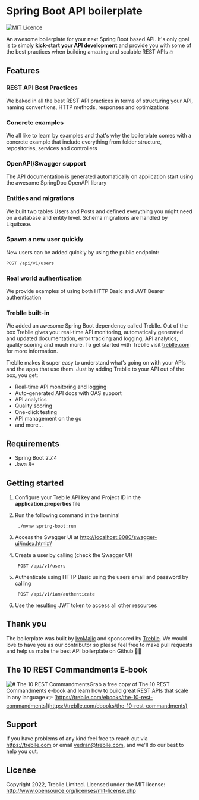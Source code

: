 # Spring Boot API boilerplate

[![MIT Licence](https://img.shields.io/npm/l/treblle)](LICENSE.md)

An awesome boilerplate for your next Spring Boot based API. It's only goal is to simply **kick-start your API development** and provide you with some of the best practices when building amazing and scalable REST APIs 🔥

## Features

### REST API Best Practices
We baked in all the best REST API practices in terms of structuring your API, naming conventions, HTTP methods, responses and optimizations
	
### Concrete examples
We all like to learn by examples and that's why  the boilerplate comes with a concrete example that include everything from folder structure, repositories, services and controllers

### OpenAPI/Swagger support
The API documentation is generated automatically on application start using the awesome SpringDoc OpenAPI library

### Entities and migrations
We built two tables Users and Posts and defined everything you might need on a database and entity level. Schema migrations are handled by Liquibase. 

### Spawn a new user quickly
New users can be added quickly by using the public endpoint:

    POST /api/v1/users

### Real world authentication
We provide examples of using both HTTP Basic and JWT Bearer authentication

### Treblle built-in
We added an awesome Spring Boot dependency called Treblle. Out of the box Treblle gives you: real-time API monitoring, automatically generated and updated documentation, error tracking and logging, API analytics, quality scoring and much more. To get started with Treblle visit [treblle.com](https://treblle.com) for more information.

Treblle makes it super easy to understand what’s going on with your APIs and the apps that use them. Just by adding Treblle to your API out of the box, you get:

- Real-time API monitoring and logging
- Auto-generated API docs with OAS support
- API analytics
- Quality scoring
- One-click testing
- API management on the go
- and more...

## Requirements

- Spring Boot 2.7.4
- Java 8+

## Getting started

1. Configure your Treblle API key and Project ID in the **application.properties** file
2. Run the following command in the terminal
   
        ./mvnw spring-boot:run

3. Access the Swagger UI at [http://localhost:8080/swagger-ui/index.html#/](http://localhost:8080/swagger-ui/index.html#/)
   
4. Create a user by calling (check the Swagger UI)
   
        POST /api/v1/users

5. Authenticate using HTTP Basic using the users email and password by calling 

        POST /api/v1/iam/authenticate

6. Use the resulting JWT token to access all other resources


## Thank you

The boilerplate was built by [IvoMajic](https://github.com/IvoMajic) and sponsored by [Treblle](https://treblle.com). We would love to have you as our contributor so please feel free to make pull requests and help us make the best API boilerplate on Github 💪🏻

## The 10 REST Commandments E-book

![# The 10 REST Commandments](https://treblle-assets.s3.amazonaws.com/api-book.jpg)Grab a free copy of The 10 REST Commandments e-book and learn how to build great REST APIs that scale in any language 👉 [https://treblle.com/ebooks/the-10-rest-commandments](https://treblle.com/ebooks/the-10-rest-commandments) 


## Support

If you have problems of any kind feel free to reach out via <https://treblle.com> or email vedran@treblle.com, and we'll
do our best to help you out.

## License

Copyright 2022, Treblle Limited. Licensed under the MIT license:
http://www.opensource.org/licenses/mit-license.php
